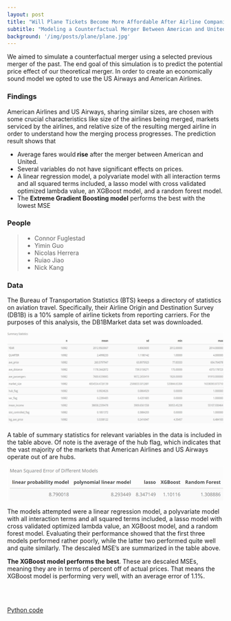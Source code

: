 ```yaml
---
layout: post
title: "Will Plane Tickets Become More Affordable After Airline Companies Merging?"
subtitle: "Modeling a Counterfactual Merger Between American and United Airlines Using the 2013 American Airlines-US Airways Merger to Predict Price Effects."
background: '/img/posts/plane/plane.jpg'
---
```


We aimed to simulate a counterfactual merger using a selected previous merger of the past. The end goal of this simulation is to predict the potential price effect of our theoretical merger. In order to create an economically sound model we opted to use the US Airways and American Airlines. 

<h3> Findings </h3>

American Airlines and US Airways, sharing similar sizes, are chosen with some crucial characteristics like size of the airlines being merged, markets serviced by the airlines, and relative size of the resulting merged airline in order to understand how the merging process progresses. The prediction result shows that  
- Average fares would<strong class="covid"> rise</strong>  after the merger between American and United.
- Several variables do not have significant effects on prices.
- A linear regression model, a polyvariate model with all interaction terms and all squared terms included, a lasso model with cross validated optimized lambda value, an XGBoost model, and a random forest model. 
- The <strong class="covid">Extreme Gradient Boosting model</strong> performs the best with the lowest MSE

<h3>People</h3>

> - Connor Fuglestad 
> - Yimin Guo 
> - Nicolas Herrera
> - Ruiao Jiao 
> - Nick Kang

<h3>Data</h3>

The Bureau of Transportation Statistics (BTS) keeps a directory of statistics on aviation travel. Specifically, their Airline Origin and Destination Survey (DB1B) is a 10% sample of airline tickets from reporting carriers. For the purposes of this analysis, the DB1BMarket data set was downloaded. 

![data](/img/posts/plane/Picture1.png "datatable") 

A table of summary statistics for relevant variables in the data is included in the table above. Of note is the average of the hub flag, which indicates that the vast majority of the markets that American Airlines and US Airways operate out of are hubs. 

![MSE](/img/posts/plane/mse.png "MSE") 

The models attempted were a linear regression model, a polyvariate model with all interaction terms and all squared terms included, a lasso model with cross validated optimized lambda value, an XGBoost model, and a random forest model. Evaluating their performance showed that the first three models performed rather poorly, while the latter two performed quite well and quite similarly. The descaled MSE’s are summarized in the table above.

<strong class="covid">The XGBoost model performs the best</strong>. These are descaled MSEs, meaning they are in terms of percent off of actual prices. That means the XGBoost model is performing very well, with an average error of 1.1%. 


<br/><br/>

<a href="">Python code</a>




